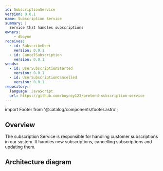 ```yaml
---
id: SubscriptionService
version: 0.0.1
name: Subscription Service
summary: |
  Service that handles subscriptions
owners:
    - dboyne
receives:
  - id: SubscribeUser
    version: 0.0.1
  - id: CancelSubscription
    version: 0.0.1
sends:
  - id: UserSubscriptionStarted
    version: 0.0.1
  - id: UserSubscriptionCancelled  
    version: 0.0.1
repository:
  language: JavaScript
  url: https://github.com/boyney123/pretend-subscription-service
---
```


import Footer from '@catalog/components/footer.astro';

## Overview

The subscription Service is responsible for handling customer subscriptions in our system. It handles new subscriptions, cancelling subscriptions and updating them.

<Tiles >
    <Tile icon="DocumentIcon" href={`/docs/services/${frontmatter.id}/${frontmatter.version}/changelog`}  title="View the changelog" description="Want to know the history of this service? View the change logs" />
    <Tile icon="UserGroupIcon" href="/docs/teams/full-stack" title="Contact the team" description="Any questions? Feel free to contact the owners" />
    <Tile icon="BoltIcon" href={`/visualiser/services/${frontmatter.id}/${frontmatter.version}`} title={`Sends ${frontmatter.sends.length} messages`} description="This service sends messages to downstream consumers" />
    <Tile icon="BoltIcon"  href={`/visualiser/services/${frontmatter.id}/${frontmatter.version}`} title={`Receives ${frontmatter.receives.length} messages`} description="This service receives messages from other services" />
</Tiles>

## Architecture diagram 

<NodeGraph />

<Footer />